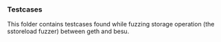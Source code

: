 ### Testcases

This folder contains testcases found while fuzzing storage operation (the sstoreload fuzzer) between geth and besu. 
